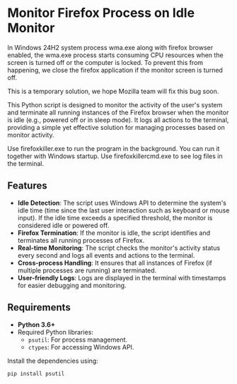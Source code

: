# Monitor Firefox Process on Idle Monitor

In Windows 24H2 system process wma.exe along with firefox browser enabled, the wma.exe process starts consuming CPU resources when the screen is turned off or the computer is locked. To prevent this from happening, we close the firefox application if the monitor screen is turned off.

This is a temporary solution, we hope Mozilla team will fix this bug soon.

This Python script is designed to monitor the activity of the user's system and terminate all running instances of the Firefox browser when the monitor is idle (e.g., powered off or in sleep mode). It logs all actions to the terminal, providing a simple yet effective solution for managing processes based on monitor activity.

Use firefoxkiller.exe to run the program in the background. You can run it together with Windows startup.
Use firefoxkillercmd.exe to see log files in the terminal.

## Features

- **Idle Detection**: The script uses Windows API to determine the system's idle time (time since the last user interaction such as keyboard or mouse input). If the idle time exceeds a specified threshold, the monitor is considered idle or powered off.
- **Firefox Termination**: If the monitor is idle, the script identifies and terminates all running processes of Firefox.
- **Real-time Monitoring**: The script checks the monitor's activity status every second and logs all events and actions to the terminal.
- **Cross-process Handling**: It ensures that all instances of Firefox (if multiple processes are running) are terminated.
- **User-friendly Logs**: Logs are displayed in the terminal with timestamps for easier debugging and monitoring.

## Requirements

- **Python 3.6+**
- Required Python libraries:
  - `psutil`: For process management.
  - `ctypes`: For accessing Windows API.

Install the dependencies using:
```bash
pip install psutil
